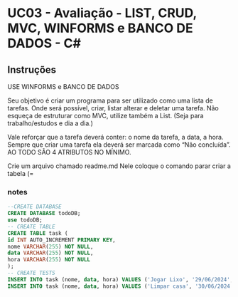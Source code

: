 # UC03 - Avaliação - LIST, CRUD, MVC, WINFORMS e BANCO DE DADOS - C#

## Instruções
USE WINFORMS e BANCO DE DADOS

Seu objetivo é criar um programa para ser utilizado como uma lista de tarefas. Onde será possível, criar, listar alterar e deletar uma tarefa. Não esqueça de estruturar como MVC, utilize também a List.
(Seja para trabalho/estudos e dia a dia.)

Vale reforçar que a tarefa deverá conter: o nome da tarefa, a data, a hora. Sempre que criar uma tarefa ela deverá ser marcada como “Não concluída”.
 AO TODO SÃO 4 ATRIBUTOS NO MÍNIMO.

Crie um arquivo chamado readme.md
Nele coloque o comando parar criar a tabela (=
### notes
```sql
--CREATE DATABASE
CREATE DATABASE todoDB;
use todoDB;
-- CREATE TABLE
CREATE TABLE task (
id INT AUTO_INCREMENT PRIMARY KEY,
nome VARCHAR(255) NOT NULL,
data VARCHAR(255) NOT NULL,
hora VARCHAR(255) NOT NULL
);
-- CREATE TESTS
INSERT INTO task (nome, data, hora) VALUES ('Jogar Lixo', '29/06/2024', '13:30');
INSERT INTO task (nome, data, hora) VALUES ('Limpar casa', '30/06/2024', '15:00');
```